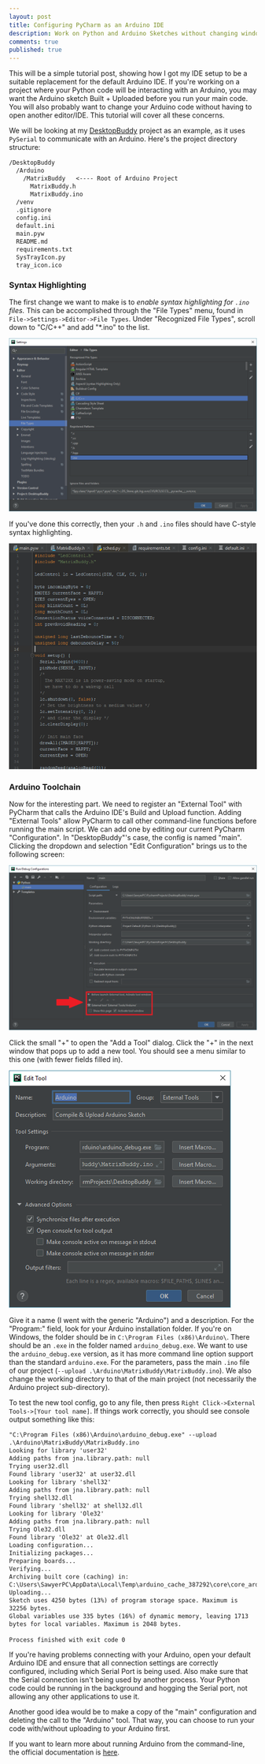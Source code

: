 ```yaml
---
layout: post
title: Configuring PyCharm as an Arduino IDE
description: Work on Python and Arduino Sketches without changing windows!
comments: true
published: true
---
```


This will be a simple tutorial post, showing how I got my IDE setup to be a suitable replacement for the default Arduino IDE. If you're working on a project where your Python code will be interacting with an Arduino, you may want the Arduino sketch Built + Uploaded before you run your main code. You will also probably want to change your Arduino code without having to open another editor/IDE. This tutorial will cover all these concerns. 

We will be looking at my [DesktopBuddy](https://github.com/samclane/DesktopBuddy) project as an example, as it uses `PySerial` to communicate with an Arduino. Here's the project directory structure:

```
/DesktopBuddy
  /Arduino
    /MatrixBuddy   <---- Root of Arduino Project
      MatrixBuddy.h
      MatrixBuddy.ino
  /venv
  .gitignore
  config.ini
  default.ini
  main.pyw
  README.md
  requirements.txt
  SysTrayIcon.py
  tray_icon.ico
```

### Syntax Highlighting

The first change we want to make is to *enable syntax highlighting for `.ino` files.* This can be accomplished through the "File Types" menu, found in `File->Settings->Editor->File Types`. Under "Recognized File Types", scroll down to "C/C++" and add "*.ino" to the list. 

![file types](../images/pycharm-arduino/file-types.png)

If you've done this correctly, then your `.h` and `.ino` files should have C-style syntax highlighting.

![highlight](../images/pycharm-arduino/highlighted.png)

### Arduino Toolchain

Now for the interesting part. We need to register an "External Tool" with PyCharm that calls the Arduino IDE's Build and Upload function. Adding "External Tools" allow PyCharm to call other command-line functions before running the main script. We can add one by editing our current PyCharm "Configuration". In "DesktopBuddy"'s case, the config is named "main". Clicking the dropdown and selection "Edit Configuration" brings us to the following screen:

![edit config](../images/pycharm-arduino/external_tool_location.png)

Click the small "+" to open the "Add a Tool" dialog. Click the "+" in the next window that pops up to add a new tool. You should see a menu similar to this one (with fewer fields filled in).

![tool](../images/pycharm-arduino/edit_tool_config.png)

Give it a name (I went with the generic "Arduino") and a description. For the "Program:" field, look for your Arduino installation folder. If you're on Windows, the folder should be in `C:\Program Files (x86)\Arduino\`. There should be an `.exe` in the folder named `arduino_debug.exe`. We want to use the `arduino_debug.exe` version, as it has more command line option support than the standard `arduino.exe`. For the parameters, pass the main `.ino` file of our project (`--upload .\Arduino\MatrixBuddy\MatrixBuddy.ino`). We also change the working directory to that of the main project (not necessarily the Arduino project sub-directory). 

To test the new tool config, go to any file, then press `Right Click->External Tools->[Your tool name]`. If things work correctly, you should see console output something like this:

```
"C:\Program Files (x86)\Arduino\arduino_debug.exe" --upload .\Arduino\MatrixBuddy\MatrixBuddy.ino
Looking for library 'user32'
Adding paths from jna.library.path: null
Trying user32.dll
Found library 'user32' at user32.dll
Looking for library 'shell32'
Adding paths from jna.library.path: null
Trying shell32.dll
Found library 'shell32' at shell32.dll
Looking for library 'Ole32'
Adding paths from jna.library.path: null
Trying Ole32.dll
Found library 'Ole32' at Ole32.dll
Loading configuration...
Initializing packages...
Preparing boards...
Verifying...
Archiving built core (caching) in: C:\Users\SawyerPC\AppData\Local\Temp\arduino_cache_387292\core\core_arduino_avr_uno_f91d2b09f572af936e3b3ffff0200535.a
Uploading...
Sketch uses 4250 bytes (13%) of program storage space. Maximum is 32256 bytes.
Global variables use 335 bytes (16%) of dynamic memory, leaving 1713 bytes for local variables. Maximum is 2048 bytes.

Process finished with exit code 0
```

If you're having problems connecting with your Arduino, open your default Arduino IDE and ensure that all connection settings are correctly configured, including which Serial Port is being used. Also make sure that the Serial connection isn't being used by another process. Your Python code could be running in the background and hogging the Serial port, not allowing any other applications to use it. 
 
Another good idea would be to make a copy of the "main" configuration and deleting the call to the "Arduino" tool. That way, you can choose to run your code with/without uploading to your Arduino first.

If you want to learn more about running Arduino from the command-line, the official documentation is [here](https://github.com/arduino/Arduino/blob/master/build/shared/manpage.adoc).